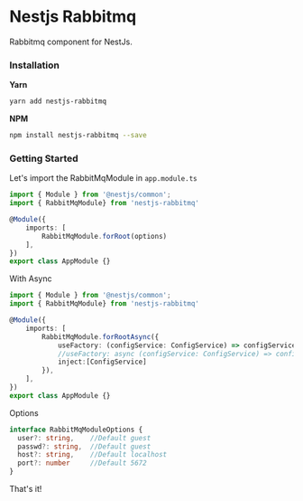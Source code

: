 
# Nestjs Rabbitmq
Rabbitmq component for NestJs.


### Installation

**Yarn**
```bash
yarn add nestjs-rabbitmq
```

**NPM**
```bash
npm install nestjs-rabbitmq --save
```

### Getting Started
Let's import the RabbitMqModule in `app.module.ts`

```typescript
import { Module } from '@nestjs/common';
import { RabbitMqModule} from 'nestjs-rabbitmq'

@Module({
    imports: [
        RabbitMqModule.forRoot(options)
    ],
})
export class AppModule {}
```
With Async
```typescript
import { Module } from '@nestjs/common';
import { RabbitMqModule} from 'nestjs-rabbitmq'

@Module({
    imports: [
        RabbitMqModule.forRootAsync({
            useFactory: (configService: ConfigService) => configService.get('rabbitmq'),         // or use async method
            //useFactory: async (configService: ConfigService) => configService.get('rabbitmq'),
            inject:[ConfigService]
        }),
    ],
})
export class AppModule {}
```
Options
```typescript
interface RabbitMqModuleOptions {
  user?: string,    //Default guest
  passwd?: string,  //Default guest
  host?: string,    //Default localhost
  port?: number     //Default 5672
}
```
That's it!